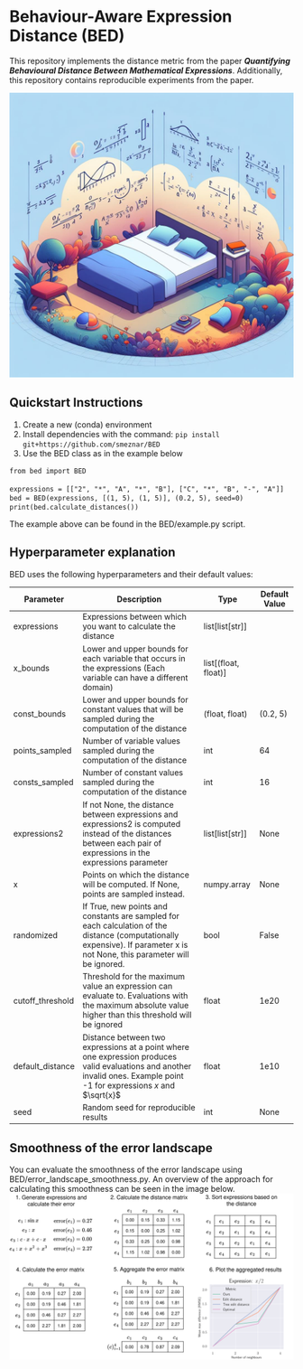 # Behaviour-Aware Expression Distance (BED) 

This repository implements the distance metric from the paper **_Quantifying Behavioural Distance Between Mathematical Expressions_**.
Additionally, this repository contains reproducible experiments from the paper.

![Banner for the repository](figures/banner.jpg)

## Quickstart Instructions
1. Create a new (conda) environment
2. Install dependencies with the command: `pip install git+https://github.com/smeznar/BED`
3. Use the BED class as in the example below

```
from bed import BED

expressions = [["2", "*", "A", "*", "B"], ["C", "*", "B", "-", "A"]]
bed = BED(expressions, [(1, 5), (1, 5)], (0.2, 5), seed=0)
print(bed.calculate_distances())
```
The example above can be found in the BED/example.py script.


## Hyperparameter explanation

BED uses the following hyperparameters and their default values:

| Parameter        | Description                                                                                                                                                                 | Type                 | Default Value |
|------------------|-----------------------------------------------------------------------------------------------------------------------------------------------------------------------------|----------------------|---------------|
| expressions      | Expressions between which you want to calculate the distance                                                                                                                | list[list[str]]      |               |
| x_bounds         | Lower and upper bounds for each variable that occurs in the expressions (Each variable can have a different domain)                                                         | list[(float, float)] |               |
| const_bounds     | Lower and upper bounds for constant values that will be sampled during the computation of the distance                                                                      | (float, float)       | (0.2, 5)      |
| points_sampled   | Number of variable values sampled during the computation of the distance                                                                                                    | int                  | 64            |
| consts_sampled   | Number of constant values sampled during the computation of the distance                                                                                                    | int                  | 16            |
| expressions2     | If not None, the distance between expressions and expressions2 is computed instead of the distances between each pair of expressions in the expressions parameter           | list[list[str]]      | None          |
| x                | Points on which the distance will be computed. If None, points are sampled instead.                                                                                         | numpy.array          | None          |
| randomized       | If True, new points and constants are sampled for each calculation of the distance (computationally expensive). If parameter x is not None, this parameter will be ignored. | bool                 | False         |
| cutoff_threshold | Threshold for the maximum value an expression can evaluate to. Evaluations with the maximum absolute value higher than this threshold will be ignored                       | float                | 1e20          |
| default_distance | Distance between two expressions at a point where one expression produces valid evaluations and another invalid ones. Example point -1 for expressions $x$ and $\sqrt{x}$   | float                | 1e10          |
| seed             | Random seed for reproducible results                                                                                                                                        | int                  | None          |

## Smoothness of the error landscape
You can evaluate the smoothness of the error landscape using BED/error_landscape_smoothness.py. An overview of the approach for calculating this smoothness can be seen in the image below.
![Error smoothness overview](figures/error_smoothness.png)